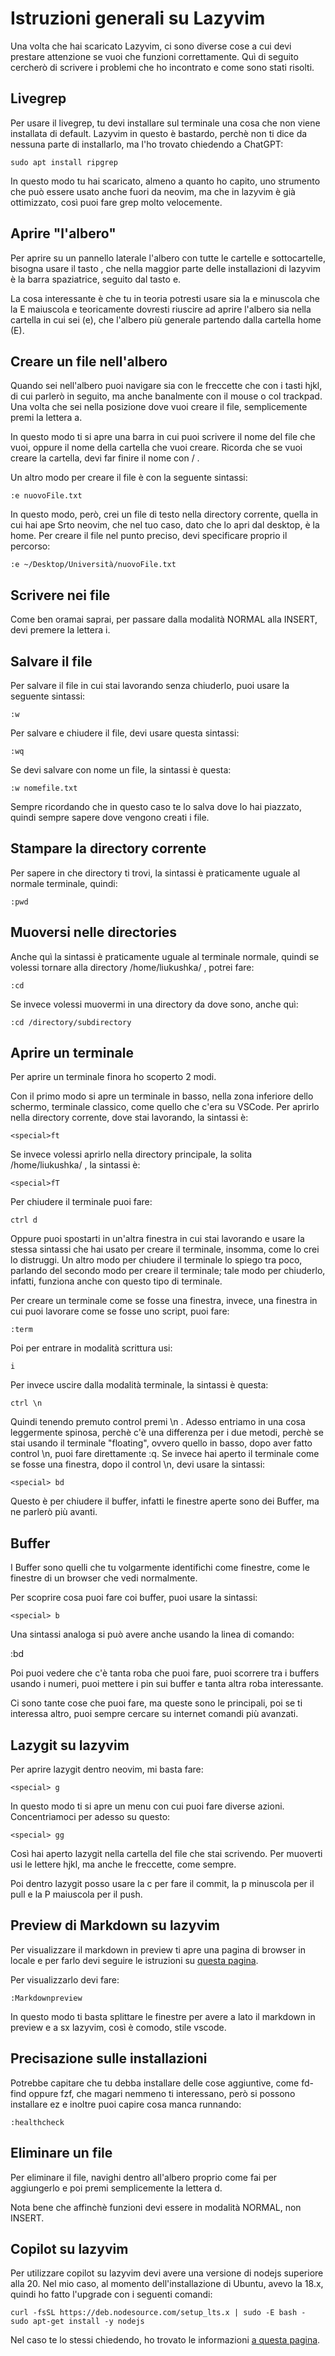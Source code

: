 # Istruzioni generali su Lazyvim

Una volta che hai scaricato Lazyvim, ci sono diverse cose a cui devi prestare attenzione se vuoi che funzioni correttamente. Quì di seguito cercherò di scrivere i problemi che ho incontrato e come sono stati risolti.

## Livegrep

Per usare il livegrep, tu devi installare sul terminale una cosa che non viene installata di default. Lazyvim in questo è bastardo, perchè non ti dice da nessuna parte di installarlo, ma l'ho trovato chiedendo a ChatGPT:

    sudo apt install ripgrep 

In questo modo tu hai scaricato, almeno a quanto ho capito, uno strumento che può essere usato anche fuori da neovim, ma che in lazyvim è già ottimizzato, così puoi fare grep molto velocemente.

## Aprire "l'albero"

Per aprire su un pannello laterale l'albero con tutte le cartelle e sottocartelle, bisogna usare il tasto <special>, che nella maggior parte delle installazioni di lazyvim è la barra spaziatrice, seguito dal tasto e.

La cosa interessante è che tu in teoria potresti usare sia la e minuscola che la E maiuscola e teoricamente dovresti riuscire ad aprire l'albero sia nella cartella in cui sei (e), che l'albero più generale partendo dalla cartella home (E).

## Creare un file nell'albero

Quando sei nell'albero puoi navigare sia con le freccette che con i tasti hjkl, di cui parlerò in seguito, ma anche banalmente con il mouse o col trackpad. Una volta che sei nella posizione dove vuoi creare il file, semplicemente premi la lettera a.

In questo modo ti si apre una barra in cui puoi scrivere il nome del file che vuoi, oppure il nome della cartella che vuoi creare. Ricorda che se vuoi creare la cartella, devi far finire il nome con / .

Un altro modo per creare il file è con la seguente sintassi:

    :e nuovoFile.txt

In questo modo, però, crei un file di testo nella directory corrente, quella in cui hai ape Srto neovim, che nel tuo caso, dato che lo apri dal desktop, è la home. Per creare il file nel punto preciso, devi specificare proprio il percorso:

    :e ~/Desktop/Università/nuovoFile.txt 

## Scrivere nei file

Come ben oramai saprai, per passare dalla modalità NORMAL alla INSERT, devi premere la lettera i.

## Salvare il file

Per salvare il file in cui stai lavorando senza chiuderlo, puoi usare la seguente sintassi:

    :w 

Per salvare e chiudere il file, devi usare questa sintassi:

    :wq

Se devi salvare con nome un file, la sintassi è questa:

    :w nomefile.txt

Sempre ricordando che in questo caso te lo salva dove lo hai piazzato, quindi sempre sapere dove vengono creati i file.

## Stampare la directory corrente

Per sapere in che directory ti trovi, la sintassi è praticamente uguale al normale terminale, quindi:

    :pwd

## Muoversi nelle directories 

Anche quì la sintassi è praticamente uguale al terminale normale, quindi se volessi tornare alla directory /home/liukushka/ , potrei fare:

    :cd

Se invece volessi muovermi in una directory da dove sono, anche quì:

    :cd /directory/subdirectory 

## Aprire un terminale

Per aprire un terminale finora ho scoperto 2 modi.

Con il primo modo si apre un terminale in basso, nella zona inferiore dello schermo, terminale classico, come quello che c'era su VSCode. Per aprirlo nella directory corrente, dove stai lavorando, la sintassi è:

    <special>ft

Se invece volessi aprirlo nella directory principale, la solita /home/liukushka/ , la sintassi è:

    <special>fT 

Per chiudere il terminale puoi fare:

    ctrl d 

Oppure puoi spostarti in un'altra finestra in cui stai lavorando e usare la stessa sintassi che hai usato per creare il terminale, insomma, come lo crei lo distruggi. Un altro modo per chiudere il terminale lo spiego tra poco, parlando del secondo modo per creare il terminale; tale modo per chiuderlo, infatti, funziona anche con questo tipo di terminale.

Per creare un terminale come se fosse una finestra, invece, una finestra in cui puoi lavorare come se fosse uno script, puoi fare:

    :term 

Poi per entrare in modalità scrittura usi:

    i 

Per invece uscire dalla modalità terminale, la sintassi è questa:

    ctrl \n 

Quindi tenendo premuto control premi \n . Adesso entriamo in una cosa leggermente spinosa, perchè c'è una differenza per i due metodi, perchè se stai usando il terminale "floating", ovvero quello in basso, dopo aver fatto control \n, puoi fare direttamente :q. Se invece hai aperto il terminale come se fosse una finestra, dopo il control \n, devi usare la sintassi:

    <special> bd 

Questo è per chiudere il buffer, infatti le finestre aperte sono dei Buffer, ma ne parlerò più avanti.

## Buffer

I Buffer sono quelli che tu volgarmente identifichi come finestre, come le finestre di un browser che vedi normalmente.

Per scoprire cosa puoi fare coi buffer, puoi usare la sintassi:

    <special> b 

Una sintassi analoga si può avere anche usando la linea di comando:
 
   :bd 

Poi puoi vedere che c'è tanta roba che puoi fare, puoi scorrere tra i buffers usando i numeri, puoi mettere i pin sui buffer e tanta altra roba interessante.

Ci sono tante cose che puoi fare, ma queste sono le principali, poi se ti interessa altro, puoi sempre cercare su internet comandi più avanzati. 

## Lazygit su lazyvim

Per aprire lazygit dentro neovim, mi basta fare:

    <special> g 

In questo modo ti si apre un menu con cui puoi fare diverse azioni. Concentriamoci per adesso su questo:

    <special> gg 

Così hai aperto lazygit nella cartella del file che stai scrivendo. Per muoverti usi le lettere hjkl, ma anche le freccette, come sempre.

Poi dentro lazygit posso usare la c per fare il commit, la p minuscola per il pull e la P maiuscola per il push.

## Preview di Markdown su lazyvim

Per visualizzare il markdown in preview ti apre una pagina di browser in locale e per farlo devi seguire le istruzioni su [questa pagina](https://www.reddit.com/r/neovim/comments/10w4u51/markdown_preview_on_lunarvim_and_lazyvim/). 

Per visualizzarlo devi fare:

    :Markdownpreview

In questo modo ti basta splittare le finestre per avere a lato il markdown in preview e a sx lazyvim, così è comodo, stile vscode.

## Precisazione sulle installazioni

Potrebbe capitare che tu debba installare delle cose aggiuntive, come fd-find oppure fzf, che magari nemmeno ti interessano, però si possono installare ez e inoltre puoi capire cosa manca runnando:

    :healthcheck

## Eliminare un file

Per eliminare il file, navighi dentro all'albero proprio come fai per aggiungerlo e poi premi semplicemente la lettera d.

Nota bene che affinchè funzioni devi essere in modalità NORMAL, non INSERT.

## Copilot su lazyvim

Per utilizzare copilot su lazyvim devi avere una versione di nodejs superiore alla 20. Nel mio caso, al momento dell'installazione di Ubuntu, avevo la 18.x, quindi ho fatto l'upgrade con i seguenti comandi:

    curl -fsSL https://deb.nodesource.com/setup_lts.x | sudo -E bash -
    sudo apt-get install -y nodejs

Nel caso te lo stessi chiedendo, ho trovato le informazioni [a questa pagina](https://askubuntu.com/questions/1265813/how-to-update-node-js-to-the-long-term-support-version-on-ubuntu-20-04).
